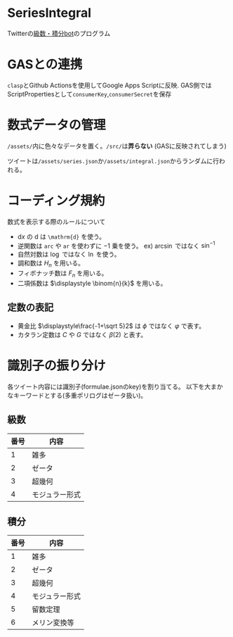 # SeriesIntegral
Twitterの[級数・積分bot](https://twitter.com/SeriesIntegral)のプログラム

# GASとの連携
```clasp```とGithub Actionsを使用してGoogle Apps Scriptに反映.
GAS側ではScriptPropertiesとして```consumerKey```,```consumerSecret```を保存

# 数式データの管理
```/assets/```内に色々なデータを置く。```/src/```は**弄らない** (GASに反映されてしまう)

ツイートは```/assets/series.json```か```/assets/integral.json```からランダムに行われる。

# コーディング規約
数式を表示する際のルールについて

- $\mathrm{d} x$ の $\mathrm{d}$ は ```\mathrm{d}``` を使う。
- 逆関数は ```arc``` や ```ar``` を使わずに $-1$ 乗を使う。 ex) $\arcsin$ ではなく $\sin^{-1}$
- 自然対数は $\log$ ではなく $\ln$ を使う。
- 調和数は $H_n$ を用いる。
- フィボナッチ数は $F_n$ を用いる。
- 二項係数は $\displaystyle \binom{n}{k}$ を用いる。

## 定数の表記
- 黄金比 $\displaystyle\frac{-1+\sqrt 5}2$ は $\phi$ ではなく $\varphi$ で表す。
- カタラン定数は $C$ や $G$ ではなく $\beta(2)$ と表す。

# 識別子の振り分け
各ツイート内容には識別子(formulae.jsonのkey)を割り当てる。
以下を大まかなキーワードとする(多重ポリログはゼータ扱い)。
## 級数
| 番号 | 内容 |
| --- | --- |
| 1 | 雑多 |
| 2 | ゼータ |
| 3 | 超幾何 |
| 4 | モジュラー形式 |
## 積分
| 番号 | 内容 |
| --- | --- |
| 1 | 雑多 |
| 2 | ゼータ |
| 3 | 超幾何 |
| 4 | モジュラー形式 |
| 5 | 留数定理 |
| 6 | メリン変換等 | 
